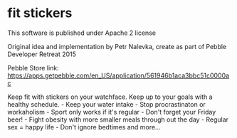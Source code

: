 # fit stickers

This software is published under Apache 2 license

Original idea and implementation by Petr Nalevka, create as part of Pebble Developer Retreat 2015

Pebble Store link: https://apps.getpebble.com/en_US/application/561946b1aca3bbc51c0000ac

Keep fit with stickers on your watchface. Keep up to your goals with a healthy schedule. - Keep your water intake - Stop procrastinaton or workaholism - Sport only works if it's regular - Don't forget your Friday beer! - Fight obesity with more smaller meals through out the day - Regular sex = happy life - Don't ignore bedtimes and more...


